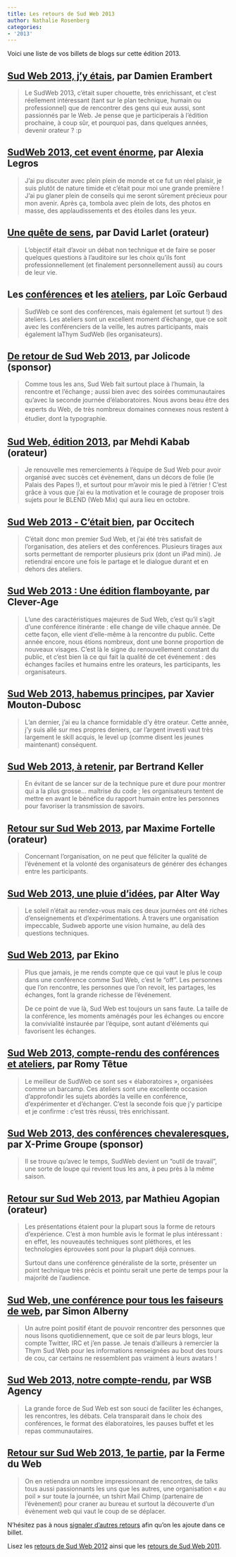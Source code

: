 ```yaml
---
title: Les retours de Sud Web 2013
author: Nathalie Rosenberg
categories:
- '2013'
---
```


Voici une liste de vos billets de blogs sur cette édition 2013.

## [Sud Web 2013, j&rsquo;y étais][1], par Damien Erambert

> Le SudWeb 2013, c&rsquo;était super chouette, très enrichissant, et c&rsquo;est réellement intéressant (tant sur le plan technique, humain ou professionnel) que de rencontrer des gens qui eux aussi, sont passionnés par le Web. Je pense que je participerais à l&rsquo;édition prochaine, à coup sûr, et pourquoi pas, dans quelques années, devenir orateur ? :p

## [SudWeb 2013, cet event énorme][2], par Alexia Legros

> J’ai pu discuter avec plein plein de monde et ce fut un réel plaisir, je suis plutôt de nature timide et c’était pour moi une grande première ! J’ai pu glaner plein de conseils qui me seront sûrement précieux pour mon avenir. Après ça, tombola avec plein de lots, des photos en masse, des applaudissements et des étoiles dans les yeux.

## <a href="https://larlet.fr/david/blog/2013/quete-sens/" target="_blank">Une quête de sens</a>, par David Larlet (orateur)

> L’objectif était d’avoir un débat non technique et de faire se poser quelques questions à l’auditoire sur les choix qu’ils font professionnellement (et finalement personnellement aussi) au cours de leur vie.

## Les <a href="http://blog.loicg.net/autour-dun-cafe/conferences-sudweb-2013/" target="_blank">conférences</a> et les <a href="http://blog.loicg.net/autour-dun-cafe/ateliers-sudweb-2013/" target="_blank">ateliers</a>, par Loïc Gerbaud

> SudWeb ce sont des conférences, mais également (et surtout !) des ateliers.
> Les ateliers sont un excellent moment d’échange, que ce soit avec les conférenciers de la veille, les autres participants, mais également laThym SudWeb (les organisateurs).

## <a href="http://jolicode.com/blog/de-retour-de-sud-web-2013" target="_blank">De retour de Sud Web 2013</a>, par Jolicode (sponsor)

> Comme tous les ans, Sud Web fait surtout place à l’humain, la rencontre et l’échange ; aussi bien avec des soirées communautaires qu’avec la seconde journée d’élaboratoires. N<span style="line-height: 1.5em;">ous avons beau être des experts du Web, de très nombreux domaines connexes nous restent à étudier, dont la typographie.</span>

## <a href="http://pioupioum.fr/developpement/conference-sass-compass-sudweb-2013.html" target="_blank">Sud Web, édition 2013</a>, par Mehdi Kabab (orateur)

> Je renouvelle mes remerciements à l’équipe de Sud Web pour avoir organisé avec succès cet évènement, dans un décors de folie (le Palais des Papes !), et surtout pour m’avoir mis le pied à l’étrier ! C’est grâce à vous que j’ai eu la motivation et le courage de proposer trois sujets pour le BLEND (Web Mix) qui aura lieu en octobre.

## [Sud Web 2013 ‑ C&rsquo;était bien][3], par Occitech

> C’était donc mon premier Sud Web, et j’ai été très satisfait de l’organisation, des ateliers et des conférences. Plusieurs tirages aux sorts permettant de remporter plusieurs prix (dont un iPad mini). Je retiendrai encore une fois le partage et le dialogue durant et en dehors des ateliers.

## <a href="http://fr.clever-age.com/veille/blog/sud-web-2013-une-edition-flamboyante.html" target="_blank">Sud Web 2013 : Une édition flamboyante</a>, par Clever-Age

> L’une des caractéristiques majeures de Sud Web, c’est qu’il s’agit d’une conférence itinérante : elle change de ville chaque année. De cette façon, elle vient d’elle-même à la rencontre du public. Cette année encore, nous étions nombreux, dont une bonne proportion de nouveaux visages. C’est là le signe du renouvellement constant du public, et c’est bien là ce qui fait la qualité de cet événement : des échanges faciles et humains entre les orateurs, les participants, les organisateurs.

## <a href="http://dascritch.net/post/2013/05/13/Sud-Web-2013" target="_blank">Sud Web 2013, habemus principes</a>, par Xavier Mouton-Dubosc

> L&rsquo;an dernier, j&rsquo;ai eu la chance formidable d&rsquo;y être orateur. Cette année, j&rsquo;y suis allé sur mes propres deniers, car l&rsquo;argent investi vaut très largement le skill acquis, le level up (comme disent les jeunes maintenant) conséquent.

## <a href="http://bertrandkeller.info/2013/05/21/3591-sudweb-2013-a-retenir/" target="_blank">Sud Web 2013, à retenir</a>, par Bertrand Keller

> En évitant de se lancer sur de la technique pure et dure pour montrer qui a la plus grosse… maîtrise du code ; les organisateurs tentent de mettre en avant le bénéfice du rapport humain entre les personnes pour favoriser la transmission de savoirs.

## <a href="http://www.multicom-ergonomie.com/blog/2013/05/retour-sur-sudweb-2013/" target="_blank">Retour sur Sud Web 2013</a>, par Maxime Fortelle (orateur)

> Concernant l’organisation, on ne peut que féliciter la qualité de l’événement et la volonté des organisateurs de générer des échanges entre les participants.

## <a href="http://www.alterway.fr/actualite-libre-sphere/sudweb-2013-une-pluie-d-idees" target="_blank">Sud Web 2013, une pluie d&rsquo;idées</a>, par Alter Way

> Le soleil n’était au rendez-vous mais ces deux journées ont été riches d’enseignements et d’expérimentations. À travers une organisation impeccable, Sudweb apporte une vision humaine, au delà des questions techniques.

## <a href="http://www.ekino.com/sud-web-2013/" target="_blank">Sud Web 2013</a>, par Ekino

> Plus que jamais, je me rends compte que ce qui vaut le plus le coup dans une conférence comme Sud Web, c’est le “off”. Les personnes que l’on rencontre, les personnes que l’on revoit, les partages, les échanges, font la grande richesse de l’événement.
>
> De ce point de vue là, Sud Web est toujours un sans faute. La taille de la conférence, les moments aménagés pour les échanges ou encore la convivialité instaurée par l’équipe, sont autant d’éléments qui favorisent les échanges.

## <a href="http://romy.tetue.net/sudweb-2013" target="_blank">Sud Web 2013, compte-rendu des conférences et ateliers</a>, par Romy Têtue

> Le meilleur de SudWeb ce sont ses « élaboratoires », organisées comme un barcamp. Ces ateliers sont une excellente occasion d’approfondir les sujets abordés la veille en conférence, d’expérimenter et d’échanger. C’est la seconde fois que j’y participe et je confirme : c’est très réussi, très enrichissant.

## <a href="http://www.blogoergosum.com/36240-sud-web-2013-des-conferences-chevaleresques" target="_blank">Sud Web 2013, des conférences chevaleresques</a>, par X-Prime Groupe (sponsor)

> Il se trouve qu’avec le temps, SudWeb devient un “outil de travail”, une sorte de loupe qui revient tous les ans, à peu près à la même saison.

## <a href="http://tech.novapost.fr/retour-sudweb-2013.html" target="_blank">Retour sur Sud Web 2013</a>, par Mathieu Agopian (orateur)

> Les présentations étaient pour la plupart sous la forme de retours d&rsquo;expérience. C&rsquo;est à mon humble avis le format le plus intéressant : en effet, les nouveautés techniques sont pléthores, et les technologies éprouvées sont pour la plupart déjà connues.
>
> Surtout dans une conférence généraliste de la sorte, présenter un point technique très précis et pointu serait une perte de temps pour la majorité de l&rsquo;audience.

## <a href="http://www.simounet.net/sud-web-une-conference-pour-tous-les-faiseurs-de-web/" target="_blank">Sud Web, une conférence pour tous les faiseurs de web</a>, par Simon Alberny

> Un autre point positif étant de pouvoir rencontrer des personnes que nous lisons quotidiennement, que ce soit de par leurs blogs, leur compte Twitter, IRC et j&rsquo;en passe. Je tenais d&rsquo;ailleurs à remercier la Thym Sud Web pour les informations renseignées au bout des tours de cou, car certains ne ressemblent pas vraiment à leurs avatars !

## <a href="http://www.wsb-agency.com/sud-web-2013/" target="_blank">Sud Web 2013, notre compte-rendu</a>, par WSB Agency

> La grande force de Sud Web est son souci de faciliter les échanges, les rencontres, les débats. Cela transparait dans le choix des conférences, le format des élaboratoires, les pauses buffet et les repas communautaires.

## <a href="http://www.lafermeduweb.net/billet/retour-sur-le-sudweb-2013-1ere-partie-1588.html" target="_blank">Retour sur Sud Web 2013, 1e partie</a>, par la Ferme du Web

> On en retiendra un nombre impressionnant de rencontres, de talks tous aussi passionnants les uns que les autres, une organisation &laquo;&nbsp;au poil&nbsp;&raquo; sur toute la journée, un tshirt Mail Chimp (partenaire de l&rsquo;évènement) pour craner au bureau et surtout la découverte d&rsquo;un évènement web qui vaut le coup de se déplacer.

N&rsquo;hésitez pas à nous [signaler d&rsquo;autres retours][4] afin qu&rsquo;on les ajoute dans ce billet.

Lisez les [retours de Sud Web 2012][5] ainsi que les [retours de Sud Web 2011][6].

 [1]: http://lbsrf.fr/sudweb-2013-jy-tais-/
 [2]: http://arekushia.tumblr.com/post/50804752607/sudweb-2013-cet-event-enorme-sudweb-cest-un
 [3]: http://blog.occitech.fr/2013/05/sudweb-2013-cetait-bien/ "Sud Web 2013 ‑ C'était bien"
 [4]: /blog/contact/
 [5]: http://sudweb.fr/blog/2012/ils-parlent-de-sud-web/ "Ils parlent de Sud Web"
 [6]: http://sudweb.fr/blog/2011/ils-parlent-de-sud-web-2011/ "Ils parlent de Sud Web 2011"

